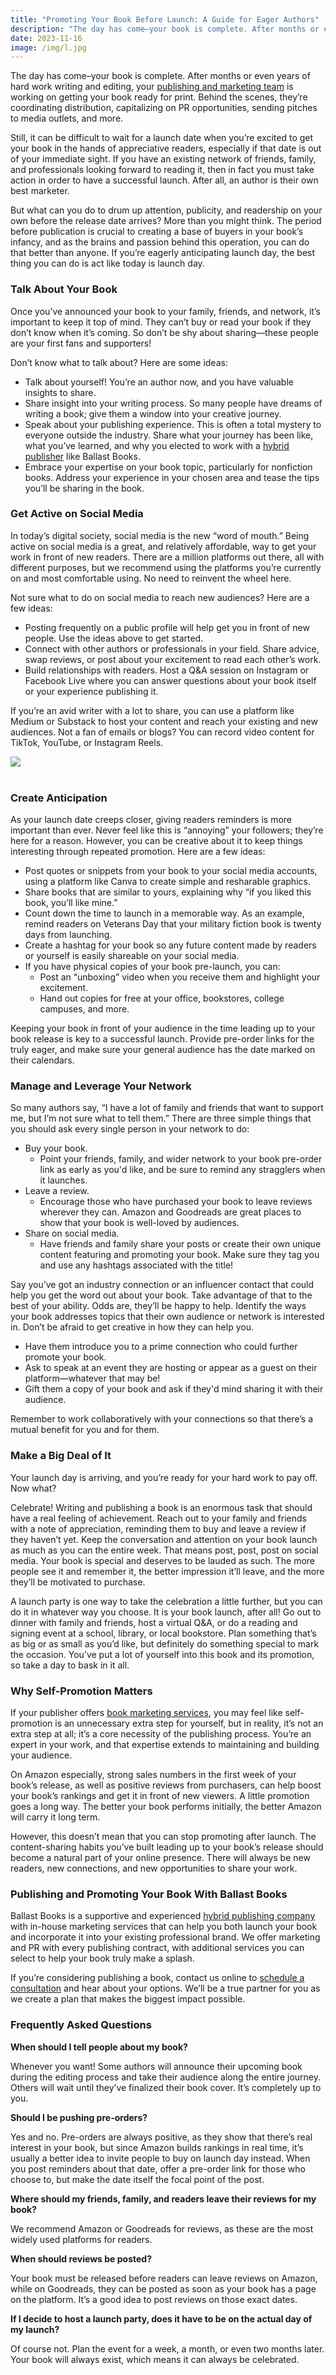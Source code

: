 ```yaml
---
title: "Promoting Your Book Before Launch: A Guide for Eager Authors"
description: "The day has come–your book is complete. After months or even years of hard work writing and editing..."
date: 2023-11-16
image: /img/l.jpg
---
```


The day has come–your book is complete. After months or even years of hard work writing and editing, your [publishing and marketing team](https://ballastbooks.com/team/) is working on getting your book ready for print. Behind the scenes, they’re coordinating distribution, capitalizing on PR opportunities, sending pitches to media outlets, and more.

Still, it can be difficult to wait for a launch date when you’re excited to get your book in the hands of appreciative readers, especially if that date is out of your immediate sight. If you have an existing network of friends, family, and professionals looking forward to reading it, then in fact you must take action in order to have a successful launch. After all, an author is their own best marketer.

But what can you do to drum up attention, publicity, and readership on your own before the release date arrives? More than you might think. The period before publication is crucial to creating a base of buyers in your book’s infancy, and as the brains and passion behind this operation, you can do that better than anyone. If you’re eagerly anticipating launch day, the best thing you can do is act like today is launch day.
### Talk About Your Book
Once you’ve announced your book to your family, friends, and network, it’s important to keep it top of mind. They can’t buy or read your book if they don’t know when it’s coming. So don’t be shy about sharing—these people are your first fans and supporters! 

Don’t know what to talk about? Here are some ideas: 

- Talk about yourself! You’re an author now, and you have valuable insights to share. 
- Share insight into your writing process. So many people have dreams of writing a book; give them a window into your creative journey. 
- Speak about your publishing experience. This is often a total mystery to everyone outside the industry. Share what your journey has been like, what you’ve learned, and why you elected to work with a [hybrid publisher](https://ballastbooks.com/) like Ballast Books.
-	Embrace your expertise on your book topic, particularly for nonfiction books. Address your experience in your chosen area and tease the tips you’ll be sharing in the book.
### Get Active on Social Media
In today’s digital society, social media is the new “word of mouth.” Being active on social media is a great, and relatively affordable, way to get your work in front of new readers. There are a million platforms out there, all with different purposes, but we recommend using the platforms you’re currently on and most comfortable using. No need to reinvent the wheel here. 

Not sure what to do on social media to reach new audiences? Here are a few ideas: 

-	Posting frequently on a public profile will help get you in front of new people. Use the ideas above to get started.
-	Connect with other authors or professionals in your field. Share advice, swap reviews, or post about your excitement to read each other’s work.
-	Build relationships with readers. Host a Q&A session on Instagram or Facebook Live where you can answer questions about your book itself or your experience publishing it.

If you’re an avid writer with a lot to share, you can use a platform like Medium or Substack to host your content and reach your existing and new audiences. Not a fan of emails or blogs? You can record video content for TikTok, YouTube, or Instagram Reels.

<img src="/img/l.jpg">
<br>
<br> 

### Create Anticipation
As your launch date creeps closer, giving readers reminders is more important than ever. Never feel like this is “annoying” your followers; they’re here for a reason. However, you can be creative about it to keep things interesting through repeated promotion. Here are a few ideas: 

-	Post quotes or snippets from your book to your social media accounts, using a platform like Canva to create simple and resharable graphics.
-	Share books that are similar to yours, explaining why “if you liked this book, you’ll like mine.”
-	Count down the time to launch in a memorable way. As an example, remind readers on Veterans Day that your military fiction book is twenty days from launching.
-	Create a hashtag for your book so any future content made by readers or yourself is easily shareable on your social media.
-	If you have physical copies of your book pre-launch, you can:
    -	Post an “unboxing” video when you receive them and highlight your excitement.
    -	Hand out copies for free at your office, bookstores, college campuses, and more.


Keeping your book in front of your audience in the time leading up to your book release is key to a successful launch. Provide pre-order links for the truly eager, and make sure your general audience has the date marked on their calendars.

### Manage and Leverage Your Network
So many authors say, “I have a lot of family and friends that want to support me, but I’m not sure what to tell them.” There are three simple things that you should ask every single person in your network to do: 

-	Buy your book.
    -	Point your friends, family, and wider network to your book pre-order link as early as you'd like, and be sure to remind any stragglers when it launches.
-	Leave a review.
    -	Encourage those who have purchased your book to leave reviews wherever they can. Amazon and Goodreads are great places to show that your book is well-loved by audiences.
-	Share on social media.
    -	Have friends and family share your posts or create their own unique content featuring and promoting your book. Make sure they tag you and use any hashtags associated with the title! 

Say you’ve got an industry connection or an influencer contact that could help you get the word out about your book. Take advantage of that to the best of your ability. Odds are, they’ll be happy to help. Identify the ways your book addresses topics that their own audience or network is interested in. Don’t be afraid to get creative in how they can help you. 

-	Have them introduce you to a prime connection who could further promote your book.
-	Ask to speak at an event they are hosting or appear as a guest on their platform—whatever that may be!
-	Gift them a copy of your book and ask if they'd mind sharing it with their audience.

Remember to work collaboratively with your connections so that there’s a mutual benefit for you and for them. 
### Make a Big Deal of It
Your launch day is arriving, and you’re ready for your hard work to pay off. Now what? 

Celebrate! Writing and publishing a book is an enormous task that should have a real feeling of achievement. Reach out to your family and friends with a note of appreciation, reminding them to buy and leave a review if they haven’t yet. Keep the conversation and attention on your book launch as much as you can the entire week. That means post, post, post on social media. Your book is special and deserves to be lauded as such. The more people see it and remember it, the better impression it’ll leave, and the more they’ll be motivated to purchase.

A launch party is one way to take the celebration a little further, but you can do it in whatever way you choose. It is your book launch, after all! Go out to dinner with family and friends, host a virtual Q&A, or do a reading and signing event at a school, library, or local bookstore. Plan something that’s as big or as small as you’d like, but definitely do something special to mark the occasion. You’ve put a lot of yourself into this book and its promotion, so take a day to bask in it all.
### Why Self-Promotion Matters
If your publisher offers [book marketing services](https://ballastbooks.com/), you may feel like self-promotion is an unnecessary extra step for yourself, but in reality, it’s not an extra step at all; it’s a core necessity of the publishing process. You’re an expert in your work, and that expertise extends to maintaining and building your audience.

On Amazon especially, strong sales numbers in the first week of your book’s release, as well as positive reviews from purchasers, can help boost your book’s rankings and get it in front of new viewers. A little promotion goes a long way. The better your book performs initially, the better Amazon will carry it long term. 

However, this doesn’t mean that you can stop promoting after launch. The content-sharing habits you’ve built leading up to your book’s release should become a natural part of your online presence. There will always be new readers, new connections, and new opportunities to share your work.
### Publishing and Promoting Your Book With Ballast Books
Ballast Books is a supportive and experienced [hybrid publishing company](https://ballastbooks.com/) with in-house marketing services that can help you both launch your book and incorporate it into your existing professional brand. We offer marketing and PR with every publishing contract, with additional services you can select to help your book truly make a splash.

If you’re considering publishing a book, contact us online to [schedule a consultation](https://ballastbooks.com/contact-us/) and hear about your options. We’ll be a true partner for you as we create a plan that makes the biggest impact possible.
### Frequently Asked Questions
**When should I tell people about my book?**

Whenever you want! Some authors will announce their upcoming book during the editing process and take their audience along the entire journey. Others will wait until they’ve finalized their book cover. It’s completely up to you.

**Should I be pushing pre-orders?**

Yes and no. Pre-orders are always positive, as they show that there’s real interest in your book, but since Amazon builds rankings in real time, it’s usually a better idea to invite people to buy on launch day instead. When you post reminders about that date, offer a pre-order link for those who choose to, but make the date itself the focal point of the post.

**Where should my friends, family, and readers leave their reviews for my book?**

We recommend Amazon or Goodreads for reviews, as these are the most widely used platforms for readers.

**When should reviews be posted?**

Your book must be released before readers can leave reviews on Amazon, while on Goodreads, they can be posted as soon as your book has a page on the platform. It’s a good idea to post reviews on those exact dates.

**If I decide to host a launch party, does it have to be on the actual day of my launch?**

Of course not. Plan the event for a week, a month, or even two months later. Your book will always exist, which means it can always be celebrated.